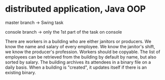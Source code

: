 # distributed application, Java OOP

master branch -> Swing task

console branch -> only the 1st part of the task on console

There are workers in a building who are either janitors or producers.
We know the name and salary of every employee.
We know the janitor's shift, we know the producer's profession.
Workers should be copyable.
The list of employees can be retrieved from the building by default by name, but also sorted by salary.
The building archives its attendees in a binary file on a daily basis.
When a building is "created", it updates itself if there is an existing binary.
